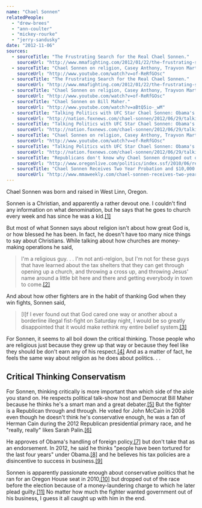 ```yaml
---
name: "Chael Sonnen"
relatedPeople:
  - "drew-brees"
  - "ann-coulter"
  - "mickey-rourke"
  - "jerry-sandusky"
date: "2012-11-06"
sources:
  - sourceTitle: "The Frustrating Search for the Real Chael Sonnen."
    sourceUrl: "http://www.mmafighting.com/2012/01/22/the-frustrating-search-for-the-real-chael-sonnen"
  - sourceTitle: "Chael Sonnen on religion, Casey Anthony, Trayvon Martin, Elections."
    sourceUrl: "http://www.youtube.com/watch?v=of-ReRfGOsc"
  - sourceTitle: "The Frustrating Search for the Real Chael Sonnen."
    sourceUrl: "http://www.mmafighting.com/2012/01/22/the-frustrating-search-for-the-real-chael-sonnen"
  - sourceTitle: "Chael Sonnen on religion, Casey Anthony, Trayvon Martin, Elections."
    sourceUrl: "http://www.youtube.com/watch?v=of-ReRfGOsc"
  - sourceTitle: "Chael Sonnen on Bill Maher."
    sourceUrl: "http://www.youtube.com/watch?v=aBtQ5io-_wM"
  - sourceTitle: "Talking Politics with UFC Star Chael Sonnen: Obama's 'Got Such a Pothead Mentality.'"
    sourceUrl: "http://nation.foxnews.com/chael-sonnen/2012/06/29/talking-politics-ufc-star-chael-sonnen-obama-s-got-such-pothead-mentality"
  - sourceTitle: "Talking Politics with UFC Star Chael Sonnen: Obama's 'Got Such a Pothead Mentality.'"
    sourceUrl: "http://nation.foxnews.com/chael-sonnen/2012/06/29/talking-politics-ufc-star-chael-sonnen-obama-s-got-such-pothead-mentality"
  - sourceTitle: "Chael Sonnen on religion, Casey Anthony, Trayvon Martin, Elections."
    sourceUrl: "http://www.youtube.com/watch?v=of-ReRfGOsc"
  - sourceTitle: "Talking Politics with UFC Star Chael Sonnen: Obama's 'Got Such a Pothead Mentality.'"
    sourceUrl: "http://nation.foxnews.com/chael-sonnen/2012/06/29/talking-politics-ufc-star-chael-sonnen-obama-s-got-such-pothead-mentality"
  - sourceTitle: "Republicans don't know why Chael Sonnen dropped out of Oregon House District 37 race."
    sourceUrl: "http://www.oregonlive.com/politics/index.ssf/2010/06/republicans_say_they_dont_know.html"
  - sourceTitle: "Chael Sonnen Receives Two Year Probation and $10,000 Fine in Money Laundering Case."
    sourceUrl: "http://www.mmaweekly.com/chael-sonnen-receives-two-year-probation-and-10000-fine-in-money-laundering-case"
---
```


Chael Sonnen was born and raised in West Linn, Oregon.

Sonnen is a Christian, and apparently a rather devout one. I couldn't find any information on what denomination, but he says that he goes to church every week and has since he was a kid.<a class="source-citation" href="http://www.mmafighting.com/2012/01/22/the-frustrating-search-for-the-real-chael-sonnen" title="The Frustrating Search for the Real Chael Sonnen.">[1]</a>

But most of what Sonnen says about religion isn't about how great God is, or how blessed he has been. In fact, he doesn't have too many nice things to say about Christians. While talking about how churches are money-making operations he said,

>I'm a religious guy. . . I'm not anti-relgion, but I'm not for these guys that have learned about the tax shelters that they can get through opening up a church, and throwing a cross up, and throwing Jesus' name around a little bit here and there and getting everybody in town to come.<a class="source-citation" href="http://www.youtube.com/watch?v=of-ReRfGOsc" title="Chael Sonnen on religion, Casey Anthony, Trayvon Martin, Elections.">[2]</a>

And about how other fighters are in the habit of thanking God when they win fights, Sonnen said,

>[I]f I ever found out that God cared one way or another about a borderline illegal fist-fight on Saturday night, I would be so greatly disappointed that it would make rethink my entire belief system.<a class="source-citation" href="http://www.mmafighting.com/2012/01/22/the-frustrating-search-for-the-real-chael-sonnen" title="The Frustrating Search for the Real Chael Sonnen.">[3]</a>

For Sonnen, it seems to all boil down the critical thinking. Those people who are religious just because they grew up that way or because they feel like they should be don't earn any of his respect.<a class="source-citation" href="http://www.youtube.com/watch?v=of-ReRfGOsc" title="Chael Sonnen on religion, Casey Anthony, Trayvon Martin, Elections.">[4]</a> And as a matter of fact, he feels the same way about religion as he does about politics. . .


## Critical Thinking Conservatism

For Sonnen, thinking critically is more important than which side of the aisle you stand on. He respects political talk-show host and Democrat Bill Maher because he thinks he's a smart man and a great debater.<a class="source-citation" href="http://www.youtube.com/watch?v=aBtQ5io-_wM" title="Chael Sonnen on Bill Maher.">[5]</a> But the fighter is a Republican through and through. He voted for John McCain in 2008 even though he doesn't think he's conservative enough, he was a fan of Herman Cain during the 2012 Republican presidential primary race, and he "really, really" likes Sarah Palin.<a class="source-citation" href="http://nation.foxnews.com/chael-sonnen/2012/06/29/talking-politics-ufc-star-chael-sonnen-obama-s-got-such-pothead-mentality" title="Talking Politics with UFC Star Chael Sonnen: Obama&apos;s &apos;Got Such a Pothead Mentality.&apos;">[6]</a>

He approves of Obama's handling of foreign policy,<a class="source-citation" href="http://nation.foxnews.com/chael-sonnen/2012/06/29/talking-politics-ufc-star-chael-sonnen-obama-s-got-such-pothead-mentality" title="Talking Politics with UFC Star Chael Sonnen: Obama&apos;s &apos;Got Such a Pothead Mentality.&apos;">[7]</a> but don't take that as an endorsement. In 2012, he said he thinks "people have been tortured for the last four years" under Obama.<a class="source-citation" href="http://www.youtube.com/watch?v=of-ReRfGOsc" title="Chael Sonnen on religion, Casey Anthony, Trayvon Martin, Elections.">[8]</a> and he believes his tax policies are a disincentive to success in business.<a class="source-citation" href="http://nation.foxnews.com/chael-sonnen/2012/06/29/talking-politics-ufc-star-chael-sonnen-obama-s-got-such-pothead-mentality" title="Talking Politics with UFC Star Chael Sonnen: Obama&apos;s &apos;Got Such a Pothead Mentality.&apos;">[9]</a>

Sonnen is apparently passionate enough about conservative politics that he ran for an Oregon House seat in 2010,<a class="source-citation" href="http://www.oregonlive.com/politics/index.ssf/2010/06/republicans_say_they_dont_know.html" title="Republicans don&apos;t know why Chael Sonnen dropped out of Oregon House District 37 race.">[10]</a> but dropped out of the race before the election because of a money-laundering charge to which he later plead guilty.<a class="source-citation" href="http://www.mmaweekly.com/chael-sonnen-receives-two-year-probation-and-10000-fine-in-money-laundering-case" title="Chael Sonnen Receives Two Year Probation and $10,000 Fine in Money Laundering Case.">[11]</a> No matter how much the fighter wanted government out of his business, I guess it all caught up with him in the end.